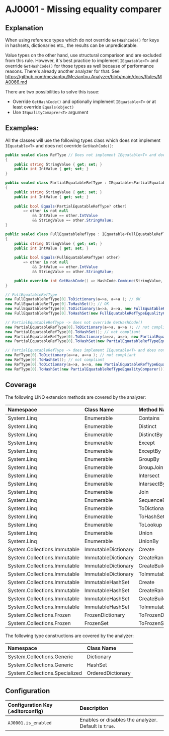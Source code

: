 # AJ0001 - Missing equality comparer

## Explanation

When using reference types which do not override `GetHashCode()` for keys
in hashsets, dictionaries etc., the results can be unpredicatable.

Value types on the other hand, use structural comparison and are excluded from this rule. However, it's best practice to
implement
`IEquatable<T>` and override `GetHashCode()` for those types as well because of performance reasons. There's already
another analyzer for that. See https://github.com/meziantou/Meziantou.Analyzer/blob/main/docs/Rules/MA0066.md

There are two possibilities to solve this issue:

- Override `GetHashCode()` and optionally implement `IEquatable<T>` or at least override `Equals(object)`
- Use `IEqualityComaprer<T>` argument

## Examples:

All the classes will use the following types class which does not implement `IEquatable<T>` and does not override
`GetHashCode()`:

````csharp
public sealed class RefType // Does not implement IEquatable<T> and does not override GetHashCode()
{
    public string StringValue { get; set; }
    public int IntValue { get; set; }    
}

public sealed class PartialEquatableRefType : IEquatable<PartialEquatableRefType> // does not override GetHashCode()
{
    public string StringValue { get; set; }
    public int IntValue { get; set; }
    
    public bool Equals(PartialEquatableRefType? other)
        => other is not null
            && IntValue == other.IntValue
            && StringValue == other.StringValue;
}

public sealed class FullEquatableRefType : IEquatable<FullEquatableRefType> // overrides GetHashCode()
{
    public string StringValue { get; set; }
    public int IntValue { get; set; }
    
    public bool Equals(FullEquatableRefType? other)
        => other is not null
            && IntValue == other.IntValue
            && StringValue == other.StringValue;

    public override int GetHashCode() => HashCode.Combine(StringValue, IntValue);
}

````

```csharp
// FullEquatableRefType
new FullEquatableRefType[0].ToDictionary(a=>a, a=>a ); // OK
new FullEquatableRefType[0].ToHashSet(); // OK
new FullEquatableRefType[0].ToDictionary(a=>a, a=>a, new FullEquatableRefTypeEqualityComarer() ); // OK
new FullEquatableRefType[0].ToHashSet(new FullEquatableRefTypeEqualityComarer() ); // OK

// PartialEquatableRefType -> does not override GetHashCode()
new PartialEquatableRefType[0].ToDictionary(a=>a, a=>a ); // not compliant
new PartialEquatableRefType[0].ToHashSet(); // not compliant
new PartialEquatableRefType[0].ToDictionary(a=>a, a=>a, new PartialEquatableRefTypeEqualityComarer() ); // OK
new PartialEquatableRefType[0].ToHashSet(new PartialEquatableRefTypeEqualityComarer() ); // OK

// PartialEquatableRefType -> does implement IEquatable<T> and does not override GetHashCode()
new RefType[0].ToDictionary(a=>a, a=>a ); // not compliant
new RefType[0].ToHashSet(); // not compliant
new RefType[0].ToDictionary(a=>a, a=>a, new PartialEquatableRefTypeEqualityComparer()); // OK
new RefType[0].ToHashSet(new PartialEquatableRefTypeEqualityComparer()); // OK
```

## Coverage

The following LINQ extension methods are covered by the analyzer:

| Namespace                    | Class Name          | Method Name           |
|:-----------------------------|:--------------------|:----------------------|
| System.Linq                  | Enumerable          | Contains              |
| System.Linq                  | Enumerable          | Distinct              |
| System.Linq                  | Enumerable          | DistinctBy            |
| System.Linq                  | Enumerable          | Except                |
| System.Linq                  | Enumerable          | ExceptBy              |
| System.Linq                  | Enumerable          | GroupBy               |
| System.Linq                  | Enumerable          | GroupJoin             |
| System.Linq                  | Enumerable          | Intersect             |
| System.Linq                  | Enumerable          | IntersectBy           |
| System.Linq                  | Enumerable          | Join                  |
| System.Linq                  | Enumerable          | SequenceEqual         |
| System.Linq                  | Enumerable          | ToDictionary          |
| System.Linq                  | Enumerable          | ToHashSet             |
| System.Linq                  | Enumerable          | ToLookup              |
| System.Linq                  | Enumerable          | Union                 |
| System.Linq                  | Enumerable          | UnionBy               |
| System.Collections.Immutable | ImmutableDictionary | Create                |
| System.Collections.Immutable | ImmutableDictionary | CreateRange           |
| System.Collections.Immutable | ImmutableDictionary | CreateBuilder         |
| System.Collections.Immutable | ImmutableDictionary | ToImmutableDictionary |
| System.Collections.Immutable | ImmutableHashSet    | Create                |
| System.Collections.Immutable | ImmutableHashSet    | CreateRange           |
| System.Collections.Immutable | ImmutableHashSet    | CreateBuilder         |
| System.Collections.Immutable | ImmutableHashSet    | ToImmutableHashSet    |
| System.Collections.Frozen    | FrozenDictionary    | ToFrozenDictionary    |
| System.Collections.Frozen    | FrozenSet           | ToFrozenSet           |

The following type constructions are covered by the analyzer:

| Namespace                      | Class Name        |
|:-------------------------------|:------------------|
| System.Collections.Generic     | Dictionary        |
| System.Collections.Generic     | HashSet           |
| System.Collections.Specialized | OrderedDictionary |

## Configuration

| Configuration Key (.editorconfig) | Description                                          |
|:----------------------------------|:-----------------------------------------------------|
| `AJ0001.is_enabled`               | Enables or disables the analyzer. Default is `true`. |

